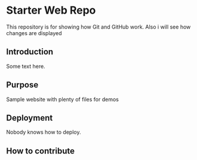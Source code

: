 # Starter Web Repo

This repository is for showing how Git and GitHub work.
Also i will see how changes are displayed

## Introduction

Some text here.

## Purpose

Sample website with plenty of files for demos

## Deployment

Nobody knows how to deploy.

## How to contribute